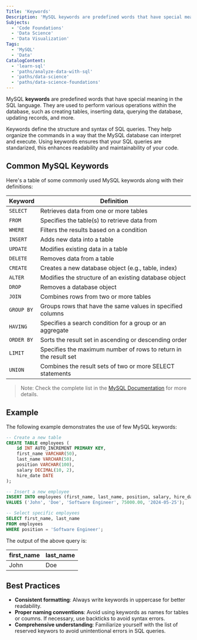 ```yaml
---
Title: 'Keywords'
Description: 'MySQL keywords are predefined words that have special meaning in the SQL language and are used to perform various operations within the database.'
Subjects:
  - 'Code Foundations'
  - 'Data Science'
  - 'Data Visualization'
Tags:
  - 'MySQL'
  - 'Data'
CatalogContent:
  - 'learn-sql'
  - 'paths/analyze-data-with-sql'
  - 'paths/data-science'
  - 'paths/data-science-foundations'
---
```


MySQL **keywords** are predefined words that have special meaning in the SQL language. They are used to perform various operations within the database, such as creating tables, inserting data, querying the database, updating records, and more.

Keywords define the structure and syntax of SQL queries. They help organize the commands in a way that the MySQL database can interpret and execute. Using keywords ensures that your SQL queries are standarized, this enhances readability and maintainability of your code.

## Common MySQL Keywords

Here's a table of some commonly used MySQL keywords along with their definitions:

| Keyword    | Definition                                                       |
| ---------- | ---------------------------------------------------------------- |
| `SELECT`   | Retrieves data from one or more tables                           |
| `FROM`     | Specifies the table(s) to retrieve data from                     |
| `WHERE`    | Filters the results based on a condition                         |
| `INSERT`   | Adds new data into a table                                       |
| `UPDATE`   | Modifies existing data in a table                                |
| `DELETE`   | Removes data from a table                                        |
| `CREATE`   | Creates a new database object (e.g., table, index)               |
| `ALTER`    | Modifies the structure of an existing database object            |
| `DROP`     | Removes a database object                                        |
| `JOIN`     | Combines rows from two or more tables                            |
| `GROUP BY` | Groups rows that have the same values in specified columns       |
| `HAVING`   | Specifies a search condition for a group or an aggregate         |
| `ORDER BY` | Sorts the result set in ascending or descending order            |
| `LIMIT`    | Specifies the maximum number of rows to return in the result set |
| `UNION`    | Combines the result sets of two or more SELECT statements        |

> Note: Check the complete list in the [MySQL Documentation](https://dev.mysql.com/doc/refman/8.0/en/keywords.html) for more details.

## Example

The following example demonstrates the use of few MySQL keywords:

```SQL
-- Create a new table
CREATE TABLE employees (
    id INT AUTO_INCREMENT PRIMARY KEY,
    first_name VARCHAR(50),
    last_name VARCHAR(50),
    position VARCHAR(100),
    salary DECIMAL(10, 2),
    hire_date DATE
);

-- Insert a new employee
INSERT INTO employees (first_name, last_name, position, salary, hire_date)
VALUES ('John', 'Doe', 'Software Engineer', 75000.00, '2024-05-25');

-- Select specific employees
SELECT first_name, last_name
FROM employees
WHERE position = 'Software Engineer';
```

The output of the above query is:

| first_name | last_name |
| ---------- | --------- |
| John       | Doe       |

## Best Practices

- **Consistent formatting**: Always write keywords in uppercase for better readability.
- **Proper naming conventions**: Avoid using keywords as names for tables or coumns. If necessary, use backticks to avoid syntax errors.
- **Comprehensive understanding**: Familiarize yourself with the list of reserved keywors to avoid unintentional errors in SQL queries.
